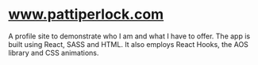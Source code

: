 # www.pattiperlock.com

A profile site to demonstrate who I am and what I have to offer.  The app is built using React, SASS and HTML.  It also employs React Hooks, the AOS library and CSS animations.    

